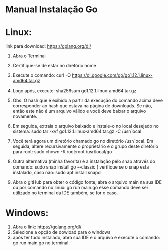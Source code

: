 # Manual Instalação Go
# Linux:
link para download: https://golang.org/dl/
1. Abra o Terminal
2. Certifique-se de estar no diretório home
3. Execute o comando: curl -O https://dl.google.com/go/go1.12.1.linux-amd64.tar.gz
4. Logo após, execute: sha256sum go1.12.1.linux-amd64.tar.gz
5. Obs: O hash que é exibido a partir da execução do comando acima deve corresponder ao hash que estava
na página de downloads. Se não, então este não é um arquivo válido e você deve baixar o arquivo novamente.
6. Em seguida, extraia o arquivo baixado e instale-o no local desejado no sistema: sudo tar -xvf go1.12.1.linux-amd64.tar.gz -C /usr/local
7. Você terá agora um diretório chamado go no diretório /usr/local. Em seguida, 
altere recursivamente o proprietário e o grupo deste diretório para root: sudo chown -R root:root /usr/local/go

8. Outra alternativa (minha favorita) é a instalação pelo snap através do comando: sudo snap install go --classic (
verifique se o snap esta instalado, caso não: sudo apt install snapd

9. Abra o gitHub para obter o código fonte, abra o arquivo main na sua IDE ou por comando no linux: go run main.go
esse comando deve ser utilizado no terminal da IDE também, se for o caso.

# Windows:
1. Abra o link: https://golang.org/dl/
3. Selecione a opção de dowload para o windows
4. após ter tudo instalado, abra sua IDE  e o arquivo e execute o comando: go run main.go no terminal
